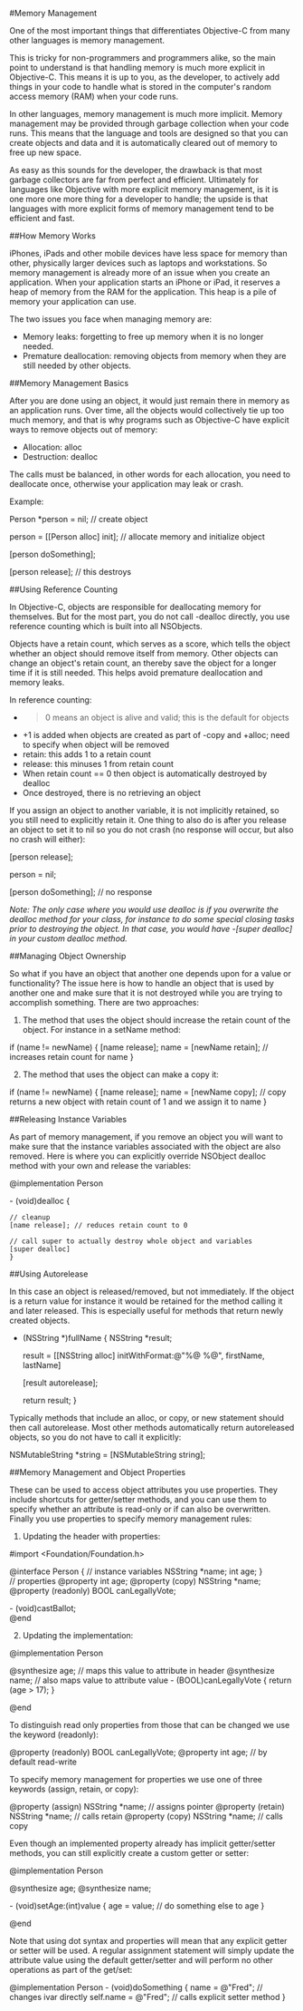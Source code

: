 #Memory Management

One of the most important things that differentiates Objective-C from many other languages is memory management. 

This is tricky for non-programmers and programmers alike, so the main point to understand is that handling memory is much more explicit in Objective-C. This means it is up to you, as the developer, to actively add things in your code to handle what is stored in the computer's random access memory (RAM) when your code runs.

In other languages, memory management is much more implicit. Memory management may be provided through garbage collection when your code runs. This means that the language and tools are designed so that you can create objects and data and it is automatically cleared out of memory to free up new space. 

As easy as this sounds for the developer, the drawback is that most garbage collectors are far from perfect and efficient. Ultimately for languages like Objective with more explicit memory management, is it is one more one more thing for a developer to handle; the upside is that languages with more explicit forms of memory management tend to be efficient and fast.

##How Memory Works

iPhones, iPads and other mobile devices have less space for memory than other, physically larger devices such as laptops and workstations. So memory management is already more of an issue when you create an application. When your application starts an iPhone or iPad, it reserves a heap of memory from the RAM for the application. This heap is a pile of memory your application can use.

The two issues you face when managing memory are:

- Memory leaks: forgetting to free up memory when it is no longer needed.
- Premature deallocation: removing objects from memory when they are still needed by other objects.

##Memory Management Basics

After you are done using an object, it would just remain there in memory as an application runs. Over time, all the objects would collectively tie up too much memory, and that is why programs such as Objective-C have explicit ways to remove objects out of memory:

- Allocation: alloc
- Destruction: dealloc

The calls must be balanced, in other words for each allocation, you need to deallocate once, otherwise your application may leak or crash.

Example:

Person *person = nil; // create object

person = [[Person alloc] init]; // allocate memory and initialize object

[person doSomething]; 

[person release]; // this destroys

##Using Reference Counting

In Objective-C, objects are responsible for deallocating memory for themselves. But for the most part, you do not call -dealloc directly, you use reference counting which is built into all NSObjects. 

Objects have a retain count, which serves as a score, which tells the object whether an object should remove itself from memory. Other objects can change an object's retain count, an thereby save the object for a longer time if it is still needed. This helps avoid premature deallocation and memory leaks. 

In reference counting:

- > 0 means an object is alive and valid; this is the default for objects
- +1 is added when objects are created as part of -copy and +alloc; need to specify when object will be removed
- retain: this adds 1 to a retain count
- release: this minuses 1 from retain count
- When retain count == 0 then object is automatically destroyed by dealloc
- Once destroyed, there is no retrieving an object


If you assign an object to another variable, it is not implicitly retained, so you still need to explicitly retain it. One thing to also do is after you release an object to set it to nil so you do not crash (no response will occur, but also no crash will either):
 
[person release];

person = nil;

[person doSomething]; // no response

*Note: The only case where you would use dealloc is if you overwrite the dealloc method for your class, for instance to do some special closing tasks prior to destroying the object. In that case, you would have -[super dealloc] in your custom dealloc method.*

##Managing Object Ownership

So what if you have an object that another one depends upon for a value or functionality? The issue here is how to handle an object that is used by another one and make sure that it is not destroyed while you are trying to accomplish something. There are two approaches:

1. The method that uses the object should increase the retain count of the object. For instance in a setName method:

if (name != newName) {
	[name release];
	name = [newName retain]; // increases retain count for name
}

2. The method that uses the object can make a copy it:

if (name != newName) {
	[name release];
	name = [newName copy]; // copy returns a new object with retain count of 1 and we assign it to name
}

##Releasing Instance Variables

As part of memory management, if you remove an object you will want to make sure that the instance variables associated with the object are also removed. Here is where you can explicitly override NSObject dealloc method with your own and release the variables:

@implementation Person

\- (void)dealloc {
	
	// cleanup
	[name release]; // reduces retain count to 0
	
	// call super to actually destroy whole object and variables
	[super dealloc]
	}

##Using Autorelease

In this case an object is released/removed, but not immediately. If the object is a return value for instance it would be retained for the method calling it and later released. This is especially useful for methods that return newly created objects.

- (NSString *)fullName {
	NSString *result;
	
	result = [[NSString alloc] initWithFormat:@"%@ %@", firstName, lastName]
	
	[result autorelease];
	
	return result;
}

Typically methods that include an alloc, or copy, or new statement should then call autorelease. Most other methods automatically return autoreleased objects, so you do not have to call it explicitly:

NSMutableString *string = [NSMutableString string];

##Memory Management and Object Properties

These can be used to access object attributes you use properties. They include shortcuts for getter/setter methods, and you can use them to specify whether an attribute is read-only or if can also be overwritten. Finally you use properties to specify memory management rules:

1.	Updating the header with properties:

\#import <Foundation/Foundation.h>

@interface Person
{
	// instance variables
	NSString *name;
	int age;
}	
	// properties
	@property int age;
	@property (copy) NSString *name;
	@property (readonly) BOOL canLegallyVote;

\- (void)castBallot;	
@end

2.	Updating the implementation:

@implementation Person

@synthesize age; // maps this value to attribute in header
@synthesize name; // also maps value to attribute value
\- (BOOL)canLegallyVote {
	return (age > 17);
}

@end

To distinguish read only properties from those that can be changed we use the keyword (readonly):

@property (readonly) BOOL canLegallyVote;
@property int age; // by default read-write

To specify memory management for properties we use one of three keywords (assign, retain, or copy):

@property (assign) NSString *name; // assigns pointer
@property (retain) NSString *name; // calls retain
@property (copy) NSString *name; // calls copy

Even though an implemented property already has implicit getter/setter methods, you can still explicitly create a custom getter or setter:

@implementation Person

@synthesize age;
@synthesize name;

\- (void)setAge:(int)value {
	age = value;
	// do something else to age
}

@end

Note that using dot syntax and properties will mean that any explicit getter or setter will be used. A regular assignment statement will simply update the attribute value using the default getter/setter and will perform no other operations as part of the get/set:

@implementation Person 
\- (void)doSomething {
	name = @"Fred"; // changes ivar directly
	self.name = @"Fred"; // calls explicit setter method
}

